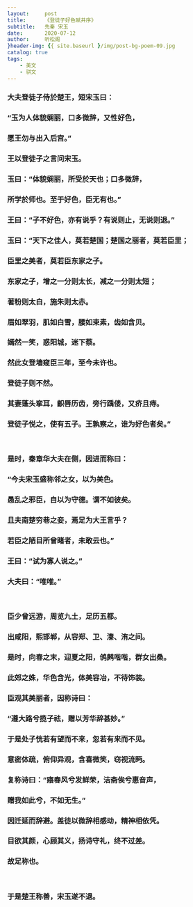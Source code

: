 ```yaml
---
layout:     post
title:      《登徒子好色赋并序》
subtitle:   先秦 宋玉
date:       2020-07-12
author:     听松阁
}header-img: {{ site.baseurl }/img/post-bg-poem-09.jpg
catalog: true
tags:
    - 美文
    - 骈文
---
```


### 大夫登徒子侍於楚王，短宋玉曰：
### “玉为人体貌娴丽，口多微辞，又性好色，
### 愿王勿与出入后宫。”
### 王以登徒子之言问宋玉。
### 玉曰：“体貌娴丽，所受於天也；口多微辞，
### 所学於师也。至于好色，臣无有也。”
### 王曰：“子不好色，亦有说乎？有说则止，无说则退。”
### 玉曰：“天下之佳人，莫若楚国；楚国之丽者，莫若臣里；
### 臣里之美者，莫若臣东家之子。
### 东家之子，增之一分则太长，减之一分则太短；
### 著粉则太白，施朱则太赤。
### 眉如翠羽，肌如白雪，腰如束素，齿如含贝。
### 嫣然一笑，惑阳城，迷下蔡。
### 然此女登墙窥臣三年，至今未许也。
### 登徒子则不然。
### 其妻蓬头挛耳，齞唇历齿，旁行踽偻，又疥且痔。
### 登徒子悦之，使有五子。王孰察之，谁为好色者矣。”
<br>

### 是时，秦章华大夫在侧，因进而称曰：
### “今夫宋玉盛称邻之女，以为美色。
### 愚乱之邪臣，自以为守德。谓不如彼矣。
### 且夫南楚穷巷之妾，焉足为大王言乎？
### 若臣之陋目所曾睹者，未敢云也。”
### 王曰：“试为寡人说之。”
### 大夫曰：“唯唯。”
<br>

### 臣少曾远游，周览九土，足历五都。
### 出咸阳，熙邯郸，从容郑、卫、溱、洧之间。
### 是时，向春之末，迎夏之阳，鸧鹒喈喈，群女出桑。
### 此郊之姝，华色含光，体美容冶，不待饰装。
### 臣观其美丽者，因称诗曰：
### “遵大路兮揽子祛，赠以芳华辞甚妙。”
### 于是处子恍若有望而不来，忽若有来而不见。
### 意密体疏，俯仰异观，含喜微笑，窃视流眄。
### 复称诗曰：“寤春风兮发鲜荣，洁斋俟兮惠音声，
### 赠我如此兮，不如无生。”
### 因迁延而辞避。盖徒以微辞相感动，精神相依凭。
### 目欲其颜，心顾其义，扬诗守礼，终不过差。
### 故足称也。
<br>

### 于是楚王称善，宋玉遂不退。
